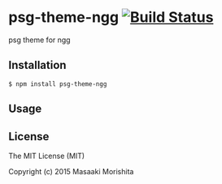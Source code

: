# psg-theme-ngg [![Build Status](https://travis-ci.org/morishitter/psg-theme-ngg.svg)](https://travis-ci.org/morishitter/psg-theme-ngg)

psg theme for ngg

## Installation

```shell
$ npm install psg-theme-ngg
```

## Usage

## License

The MIT License (MIT)

Copyright (c) 2015 Masaaki Morishita
